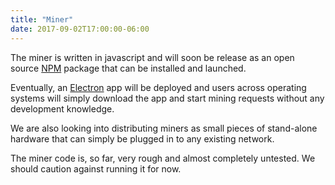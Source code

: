 ```yaml
---
title: "Miner"
date: 2017-09-02T17:00:00-06:00
---
```

The miner is written in javascript and will soon be release as an open source <a href="https://www.npmjs.com/" target="_blank">NPM</a> package that can be installed and launched.

Eventually, an <a href="https://electron.atom.io/" target="_blank">Electron</a> app will be deployed and users across operating systems will simply download the app and start mining requests without any development knowledge.

We are also looking into distributing miners as small pieces of stand-alone hardware that can simply be plugged in to any existing network.

The miner code is, so far, very rough and almost completely untested. We should caution against running it for now.
